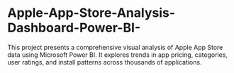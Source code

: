 # Apple-App-Store-Analysis-Dashboard-Power-BI-
This project presents a comprehensive visual analysis of Apple App Store data using Microsoft Power BI. It explores trends in app pricing, categories, user ratings, and install patterns across thousands of applications.
